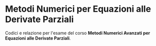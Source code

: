 # Metodi Numerici per Equazioni alle Derivate Parziali

Codici e relazione per l'esame del corso **Metodi Numerici Avanzati per Equazioni alle Derivate Parziali**.
